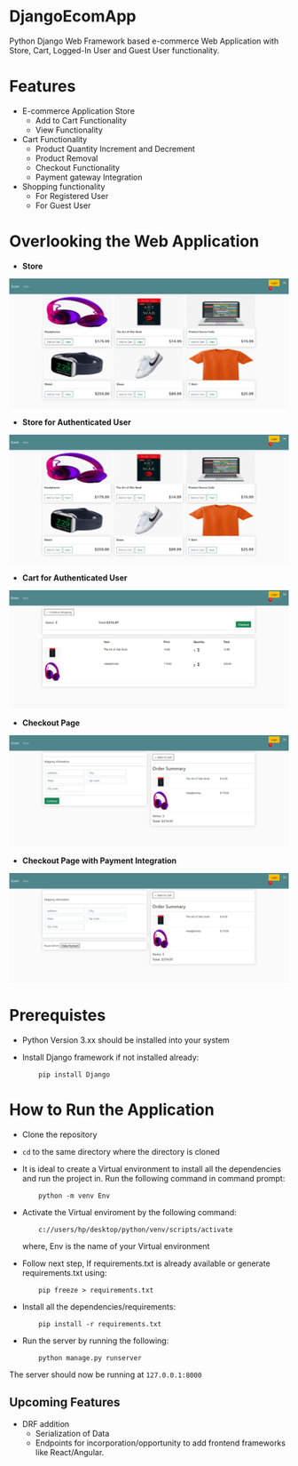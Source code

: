 # DjangoEcomApp
Python Django Web Framework based e-commerce Web Application with Store, Cart, Logged-In User and Guest User functionality.

# Features
- E-commerce Application Store
    - Add to Cart Functionality 
    - View Functionality
- Cart Functionality
    - Product Quantity Increment and Decrement
    - Product Removal
    - Checkout Functionality
    - Payment gateway Integration
- Shopping functionality 
    - For Registered User
    - For Guest User
# Overlooking the Web Application
- **Store**

![](https://github.com/aaqibb13/DjangoEcomApp/blob/master/assets/store.png)

- **Store for Authenticated User**

![](https://github.com/aaqibb13/DjangoEcomApp/blob/master/assets/loggedinstore.png)

- **Cart for Authenticated User**

![](https://github.com/aaqibb13/DjangoEcomApp/blob/master/assets/cart.png)

- **Checkout Page**

![](https://github.com/aaqibb13/DjangoEcomApp/blob/master/assets/checkout.png)

- **Checkout Page with Payment Integration**

![](https://github.com/aaqibb13/DjangoEcomApp/blob/master/assets/checkoutwithpayment.png)
# Prerequistes
- Python Version 3.xx should be installed into your system
- Install Django framework if not installed already:

          pip install Django

# How to Run the Application
-  Clone the repository
-  `cd` to the same directory where the directory is cloned
-  It is ideal to create a Virtual environment to install all the dependencies and run the project in. Run the following command in command prompt:
      
           python -m venv Env

-  Activate the Virtual enviroment by the following command:
      
           c://users/hp/desktop/python/venv/scripts/activate
     
   where, Env is the name of your Virtual environment
- Follow next step, If requirements.txt is already available or generate requirements.txt using:
      
          pip freeze > requirements.txt
          
- Install all the dependencies/requirements:

          pip install -r requirements.txt
          
- Run the server by running the following:
          
          python manage.py runserver

The server should now be running at `127.0.0.1:8000`

## Upcoming Features
- DRF addition
     - Serialization of Data
     - Endpoints for incorporation/opportunity to add frontend frameworks like React/Angular.
